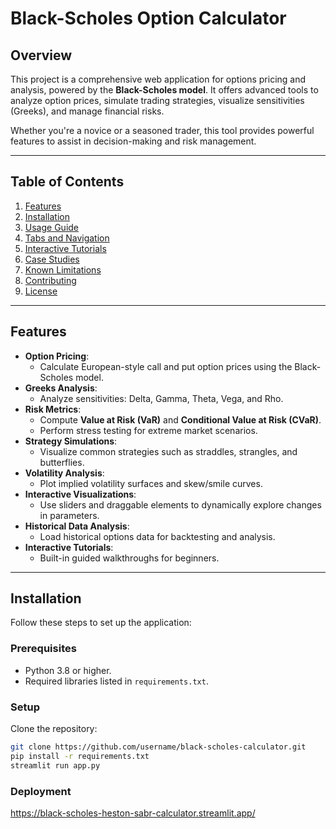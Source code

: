 # **Black-Scholes Option Calculator**

## **Overview**
This project is a comprehensive web application for options pricing and analysis, powered by the **Black-Scholes model**. It offers advanced tools to analyze option prices, simulate trading strategies, visualize sensitivities (Greeks), and manage financial risks.

Whether you're a novice or a seasoned trader, this tool provides powerful features to assist in decision-making and risk management.

---

## **Table of Contents**
1. [Features](#features)
2. [Installation](#installation)
3. [Usage Guide](#usage-guide)
4. [Tabs and Navigation](#tabs-and-navigation)
5. [Interactive Tutorials](#interactive-tutorials)
6. [Case Studies](#case-studies)
7. [Known Limitations](#known-limitations)
8. [Contributing](#contributing)
9. [License](#license)

---

## **Features**
- **Option Pricing**:
  - Calculate European-style call and put option prices using the Black-Scholes model.
- **Greeks Analysis**:
  - Analyze sensitivities: Delta, Gamma, Theta, Vega, and Rho.
- **Risk Metrics**:
  - Compute **Value at Risk (VaR)** and **Conditional Value at Risk (CVaR)**.
  - Perform stress testing for extreme market scenarios.
- **Strategy Simulations**:
  - Visualize common strategies such as straddles, strangles, and butterflies.
- **Volatility Analysis**:
  - Plot implied volatility surfaces and skew/smile curves.
- **Interactive Visualizations**:
  - Use sliders and draggable elements to dynamically explore changes in parameters.
- **Historical Data Analysis**:
  - Load historical options data for backtesting and analysis.
- **Interactive Tutorials**:
  - Built-in guided walkthroughs for beginners.

---

## **Installation**
Follow these steps to set up the application:

### **Prerequisites**
- Python 3.8 or higher.
- Required libraries listed in `requirements.txt`.

### **Setup**
Clone the repository:
   ```bash
   git clone https://github.com/username/black-scholes-calculator.git
   pip install -r requirements.txt
   streamlit run app.py
 ```

### **Deployment**
https://black-scholes-heston-sabr-calculator.streamlit.app/
